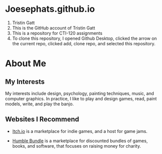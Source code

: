 # Joesephats.github.io

1. Tristin Gatt
2. This is the GitHub account of Tristin Gatt
3. This is a repository for CTI-120 assignments
4. To clone this repository, I opened Github Desktop, clicked the arrow on the current repo, clicked add, clone repo, and selected this repository.

# About Me

## My Interests

My interests include design, psychology, painting techniques, music, and computer graphics.
In practice, I like to play and design games, read, paint models, write, and play the banjo.

## Websites I Recommend

* [Itch.io](https://itch.io)
	is a marketplace for indie games, and a host for game jams. 

* [Humble Bundle](https://www.humblebundle.com)
	is a marketplace for discounted bundles of games, books, and software, that focuses on raising money for charity.